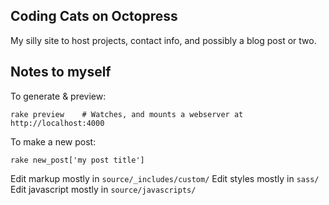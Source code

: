 ## Coding Cats on Octopress

My silly site to host projects, contact info, and possibly a blog post or two.

## Notes to myself

To generate & preview:

```shell
rake preview    # Watches, and mounts a webserver at http://localhost:4000
```

To make a new post:

```shell
rake new_post['my post title']
```

Edit markup mostly in     `source/_includes/custom/`
Edit styles mostly in     `sass/`
Edit javascript mostly in `source/javascripts/`
